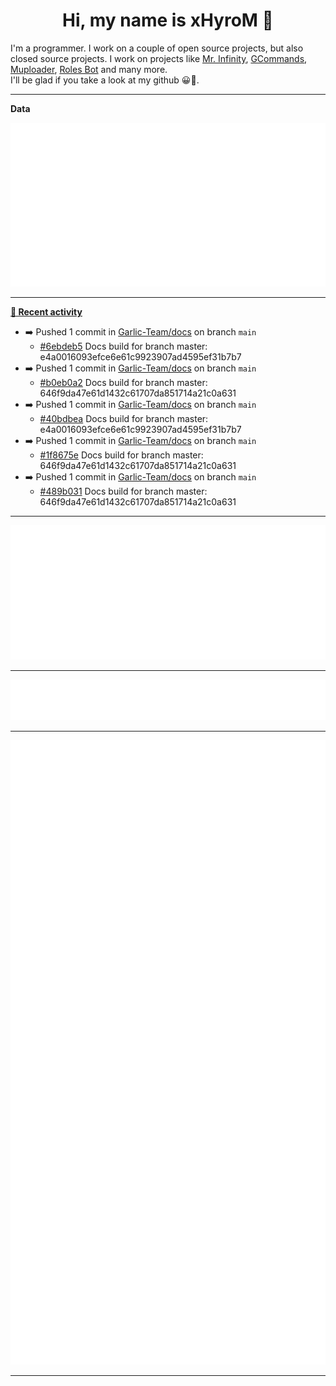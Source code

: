 <p align="center">
    <!-- <img src="https://avatars.githubusercontent.com/u/56601352" width="192" alt="hyro's pfp" /> -->
    <h1 align="center">Hi, my name is xHyroM 👋</h1>
</p>

I'm a programmer. I work on a couple of open source projects, but also closed source projects. I work on projects like [Mr. Infinity](https://discord.com/oauth2/authorize?client_id=720321585625694239&scope=bot%20applications.commands&permissions=8&redirect_uri=https://blobs.gq/imanager&prompt=consent&response_type=code), [GCommands](https://github.com/Garlic-Team/GCommands), [Muploader](https://github.com/xHyroM/Muploder), [Roles Bot](https://github.com/xHyroM/roles-bot) and many more.  
I'll be glad if you take a look at my github 😀👀.

___
**Data**

<img src="https://github.com/xHyroM/xHyroM/blob/master/.cache/base.svg">

___

**[📰 Recent activity](https://github.com/xHyroM)**
* ➡️ Pushed 1 commit in [Garlic-Team/docs](https://github.com/Garlic-Team/docs) on branch `main`
  * [#6ebdeb5](https://github.com/Garlic-Team/docs/commit/6ebdeb5) Docs build for branch master: e4a0016093efce6e61c9923907ad4595ef31b7b7
* ➡️ Pushed 1 commit in [Garlic-Team/docs](https://github.com/Garlic-Team/docs) on branch `main`
  * [#b0eb0a2](https://github.com/Garlic-Team/docs/commit/b0eb0a2) Docs build for branch master: 646f9da47e61d1432c61707da851714a21c0a631
* ➡️ Pushed 1 commit in [Garlic-Team/docs](https://github.com/Garlic-Team/docs) on branch `main`
  * [#40bdbea](https://github.com/Garlic-Team/docs/commit/40bdbea) Docs build for branch master: e4a0016093efce6e61c9923907ad4595ef31b7b7
* ➡️ Pushed 1 commit in [Garlic-Team/docs](https://github.com/Garlic-Team/docs) on branch `main`
  * [#1f8675e](https://github.com/Garlic-Team/docs/commit/1f8675e) Docs build for branch master: 646f9da47e61d1432c61707da851714a21c0a631
* ➡️ Pushed 1 commit in [Garlic-Team/docs](https://github.com/Garlic-Team/docs) on branch `main`
  * [#489b031](https://github.com/Garlic-Team/docs/commit/489b031) Docs build for branch master: 646f9da47e61d1432c61707da851714a21c0a631


___

<img src="https://github.com/xHyroM/xHyroM/blob/master/.cache/isocalendar.svg">

___

<img src="https://github.com/xHyroM/xHyroM/blob/master/.cache/languages.svg">

___

<img src="https://github.com/xHyroM/xHyroM/blob/master/.cache/achievements.svg">

___
